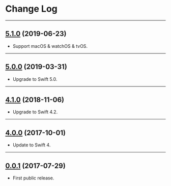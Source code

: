 # Change Log

-----

## [5.1.0](https://github.com/EFPrefix/EFSafeArray/releases/tag/5.1.0) (2019-06-23)

* Support macOS & watchOS & tvOS.

---

## [5.0.0](https://github.com/EFPrefix/EFSafeArray/releases/tag/5.0.0) (2019-03-31)

* Upgrade to Swift 5.0.

---

## [4.1.0](https://github.com/EFPrefix/EFSafeArray/releases/tag/4.1.0) (2018-11-06)

* Upgrade to Swift 4.2.

---

## [4.0.0](https://github.com/EFPrefix/EFSafeArray/releases/tag/4.0.0) (2017-10-01)

* Update to Swift 4.

---

## [0.0.1](https://github.com/EFPrefix/EFSafeArray/releases/tag/0.0.1) (2017-07-29)

* First public release.
